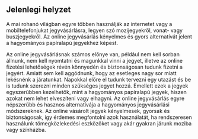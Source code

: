 ## Jelenlegi helyzet
A mai rohanó világban egyre többen használják az internetet vagy a mobiltelefonjukat jegyvásárlásra, legyen szó mozijegyekről, vonat- vagy buszjegyekről. Az online jegyvásárlás kényelmes és gyors alternatívát jelent a hagyományos papíralapú jegyekhez képest.

Az online jegyvásárlásnak számos előnye van, például nem kell sorban állnunk, nem kell nyomtatni és magunkkal vinni a jegyet, illetve az online fizetési lehetőségek révén könnyedén és biztonságosan tudunk fizetni a jegyért. Amiatt sem kell aggódnunk, hogy az esetleges nagy sor miatt lekésnénk a járatunkat. Napokkal előre el tudunk tervezni egy utazást és be is tudunk szerezni minden szükséges jegyet hozzá. Emellett ezek a jegyek egyszerűbben kezelhetők, mint a hagyományos papíralapú jegyek, hiszen azokat nem lehet elveszíteni vagy elhagyni. Az online jegyvásárlás egyre népszerűbb és hasznos alternatívája a hagyományos jegyvásárlási módszereknek. Az online vásárolt jegyek kényelmesek, gyorsak és biztonságosak, így érdemes megfontolni azok használatát, ha rendszeresen használunk tömegközlekedési eszközöket vagy akár gyakran járunk moziba vagy színházba.